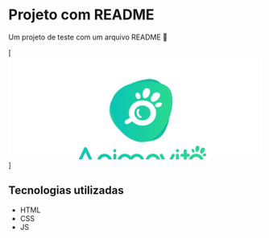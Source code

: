 # Projeto com README
Um projeto de teste com um arquivo README 🚀

[<img src="./tela.gif" alt="gif da tela inicial do projeto xyz">]

## Tecnologias utilizadas
- HTML
- CSS
- JS
